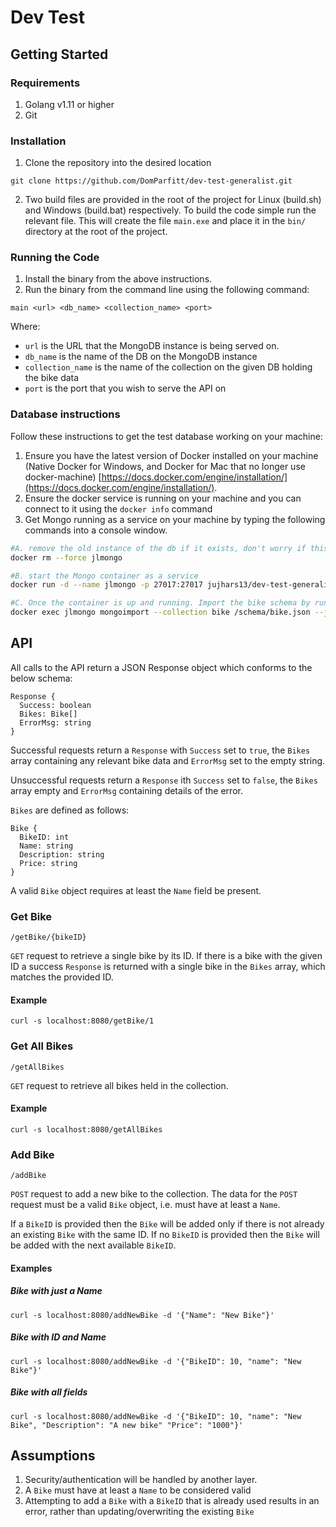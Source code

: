 # Dev Test

## Getting Started

### Requirements
1. Golang v1.11 or higher
2. Git

### Installation
1. Clone the repository into the desired location
```
git clone https://github.com/DomParfitt/dev-test-generalist.git
```
2. Two build files are provided in the root of the project for Linux (build.sh) and Windows (build.bat) respectively. To build the code simple run the relevant file. This will create the file `main.exe` and place it in the `bin/` directory at the root of the project.

### Running the Code
1. Install the binary from the above instructions.
2. Run the binary from the command line using the following command:
```
main <url> <db_name> <collection_name> <port>
```
Where:
 - `url` is the URL that the MongoDB instance is being served on.
 - `db_name` is the name of the DB on the MongoDB instance
 - `collection_name` is the name of the collection on the given DB holding the bike data
 - `port` is the port that you wish to serve the API on

### Database instructions

Follow these instructions to get the test database working on your machine:

1. Ensure you have the latest version of Docker installed on your machine (Native Docker for Windows, and Docker for Mac that no longer use docker-machine) [https://docs.docker.com/engine/installation/](https://docs.docker.com/engine/installation/).
2. Ensure the docker service is running on your machine and you can connect to it using the `docker info` command
3. Get Mongo running as a service on your machine by typing the following commands into a console window.
```bash
#A. remove the old instance of the db if it exists, don't worry if this errors 
docker rm --force jlmongo

#B. start the Mongo container as a service
docker run -d --name jlmongo -p 27017:27017 jujhars13/dev-test-generalist-mongo:latest

#C. Once the container is up and running. Import the bike schema by running this command in
docker exec jlmongo mongoimport --collection bike /schema/bike.json --jsonArray

```

## API
All calls to the API return a JSON Response object which conforms to the below schema:
```
Response {
  Success: boolean
  Bikes: Bike[]
  ErrorMsg: string
}
```

Successful requests return a `Response` with `Success` set to `true`, the `Bikes` array containing any relevant bike data and `ErrorMsg` set to the empty string.

Unsuccessful requests return a `Response` ith `Success` set to `false`, the `Bikes` array empty and `ErrorMsg` containing details of the error.


`Bikes` are defined as follows:
```
Bike {
  BikeID: int
  Name: string
  Description: string
  Price: string
}
```
A valid `Bike` object requires at least the `Name` field be present.

### Get Bike
```
/getBike/{bikeID}
```
`GET` request to retrieve a single bike by its ID. If there is a bike with the given ID a success `Response` is returned with a single bike in the `Bikes` array, which matches the provided ID.

#### Example
```
curl -s localhost:8080/getBike/1
```

### Get All Bikes
```
/getAllBikes
```
`GET` request to retrieve all bikes held in the collection. 

#### Example
```
curl -s localhost:8080/getAllBikes
```

### Add Bike
```
/addBike
```
`POST` request to add a new bike to the collection. The data for the `POST` request must be a valid `Bike` object, i.e. must have at least a `Name`.

If a `BikeID` is provided then the `Bike` will be added only if there is not already an existing `Bike` with the same ID. If no `BikeID` is provided then the `Bike` will be added with the next available `BikeID`.

#### Examples
##### Bike with just a Name
```
curl -s localhost:8080/addNewBike -d '{"Name": "New Bike"}'
```

##### Bike with ID and Name
```
curl -s localhost:8080/addNewBike -d '{"BikeID": 10, "name": "New Bike"}'
```

##### Bike with all fields
```
curl -s localhost:8080/addNewBike -d '{"BikeID": 10, "name": "New Bike", "Description": "A new bike" "Price": "1000"}'
```

## Assumptions
1. Security/authentication will be handled by another layer.
2. A `Bike` must have at least a `Name` to be considered valid
3. Attempting to add a `Bike` with a `BikeID` that is already used results in an error, rather than updating/overwriting the existing `Bike`
